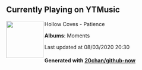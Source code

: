 ## Currently Playing on YTMusic

[<img align="left" width="100" src="https://lh3.googleusercontent.com/sReCDVyqAklp3pl7JAyZ6efrFRq0aR9IPH95ZODRVXco_jZSJqml8FZydDYYPbI9pHM967cPf2XOLm_Xzw">](https://music.youtube.com/channel/UCdFx6Sk-JUFmIH4LIxV9Kpg)

Hollow Coves - Patience

**Albums**: Moments

Last updated at 08/03/2020 20:30

#### Generated with [20chan/github-now](https://github.com/20chan/github-now)


<!--
**20chan/20chan** is a ✨ _special_ ✨ repository because its `README.md` (this file) appears on your GitHub profile.

Here are some ideas to get you started:

- 🔭 I’m currently working on ...
- 🌱 I’m currently learning ...
- 👯 I’m looking to collaborate on ...
- 🤔 I’m looking for help with ...
- 💬 Ask me about ...
- 📫 How to reach me: ...
- 😄 Pronouns: ...
- ⚡ Fun fact: ...
-->

